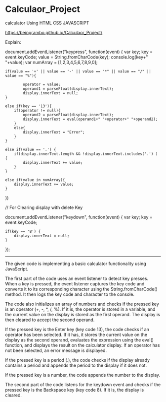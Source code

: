 # Calculaor_Project
calculator Using HTML CSS JAVASCRIPT

 https://beingrambo.github.io/Calculaor_Project/


Explain:

document.addEventListener("keypress", function(event) {
    var key;
    key =  event.keyCode;
    value = String.fromCharCode(key);
    console.log(key+" "+value);
    var numArray = [1,2,3,4,5,6,7,8,9,0];


    if(value == '+' || value == '-' || value == "*" || value == "/" || value == "%"){
    
            operator = value;
            operand1 = parseFloat(display.innerText);
            display.innerText = null;
    }

    else if(key == '13'){
        if(operator != null){
            operand2 = parseFloat(display.innerText);
            display.innerText = eval(operand1+" "+operator+" "+operand2);
        }
        else{
            display.innerText = "Error";
        }
    }

    else if(value == '.') {
        if(display.innerText.length && !display.innerText.includes('.') ) {
            display.innerText += value;
        }
    }

    else if(value in numArray){
        display.innerText += value;
    }
})


// For Clearing display with delete Key 

document.addEventListener("keydown", function(event) {
    var key;
    key =  event.keyCode;

    if(key == '8') {
        display.innerText = null;
    }
});
*************************************************************************************************************************************




The given code is implementing a basic calculator functionality using JavaScript.

The first part of the code uses an event listener to detect key presses. When a key is pressed, the event listener captures the key code and converts it
to its corresponding character using the String.fromCharCode() method. It then logs the key code and character to the console.

The code also initializes an array of numbers and checks if the pressed key is an operator (+, -, *, /, %). If it is, the operator is stored in a variable,
and the current value on the display is stored as the first operand. The display is then cleared to accept the second operand.

If the pressed key is the Enter key (key code 13), the code checks if an operator has been selected. If it has, it stores the current value on the display
as the second operand, evaluates the expression using the eval() function, and displays the result on the calculator display. If an operator has not been selected,
an error message is displayed.

If the pressed key is a period (.), the code checks if the display already contains a period and appends the period to the display if it does not.

If the pressed key is a number, the code appends the number to the display.

The second part of the code listens for the keydown event and checks if the pressed key is the Backspace key (key code 8). If it is, the display is cleared.
